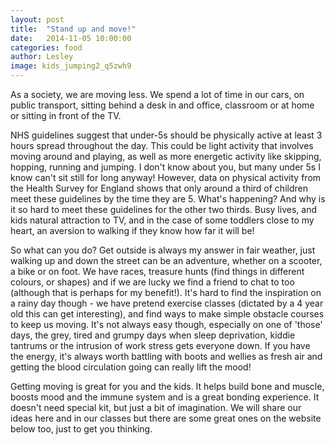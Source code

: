 ```yaml
---
layout: post
title:  "Stand up and move!"
date:   2014-11-05 10:00:00
categories: food
author: Lesley
image: kids_jumping2_q5zwh9
---
```


As a society, we are moving less. We spend a lot of time in our cars, on public transport, sitting behind a desk in and office, classroom or at home or sitting in front of the TV. 

NHS guidelines suggest that under-5s should be physically active at least 3 hours spread throughout the day. This could be light activity that involves moving around and playing, as well as more energetic activity like skipping, hopping, running and jumping. I don't know about you, but many under 5s I know can't sit still for long anyway! However, data on physical activity from the Health Survey for England shows that only around a third of children meet these guidelines by the time they are 5. What's happening?  And why is it so hard to meet these guidelines for the other two thirds. Busy lives, and kids natural attraction to TV, and in the case of some toddlers close to my heart, an aversion to walking if they know how far it will be! 

So what can you do? Get outside is always my answer in fair weather, just walking up and down the street can be an adventure, whether on a scooter, a bike or on foot. We have races, treasure hunts (find things in different colours, or shapes) and if we are lucky we find a friend to chat to too (although that is perhaps for my benefit!). It's hard to find the inspiration on a rainy day though - we have pretend exercise classes (dictated by a 4 year old this can get interesting), and find ways to make simple obstacle courses to keep us moving. It's not always easy though, especially on one of 'those' days, the grey, tired and grumpy days when sleep deprivation, kiddie tantrums or the intrusion of work stress gets everyone down. If you have the energy, it's always worth battling with boots and wellies as fresh air and getting the blood circulation going can really lift the mood! 

Getting moving is great for you and the kids. It helps build bone and muscle, boosts mood and the immune system and is a great bonding experience. It doesn't need special kit, but just a bit of imagination. We will share our ideas here and in our classes but there are some great ones on the website below too, just to get you thinking. 
